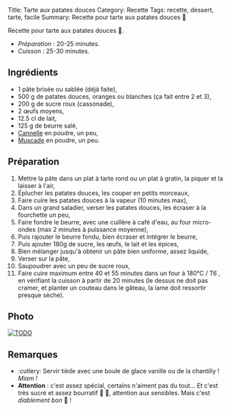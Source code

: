 Title: Tarte aux patates douces
Category: Recette
Tags: recette, dessert, tarte, facile
Summary: Recette pour tarte aux patates douces :sweet_potato:

Recette pour tarte aux patates douces :sweet_potato:.

- *Préparation* : 20-25 minutes.
- *Cuisson* : 25-30 minutes.

## Ingrédients
- 1 pâte brisée ou sablée (déjà faite),
- 500 g de patates douces, oranges ou blanches (ça fait entre 2 et 3),
- 200 g de sucre roux (cassonade),
- 2 œufs moyens,
- 12.5 cl de lait,
- 125 g de beurre salé,
- [Cannelle](https://fr.wikipedia.org/wiki/Cannelle) en poudre, un peu,
- [Muscade](https://fr.wikipedia.org/wiki/Muscade) en poudre, un peu.

## Préparation
1. Mettre la pâte dans un plat à tarte rond ou un plat à gratin, la piquer et la laisser à l'air,
2. Éplucher les patates douces, les couper en petits morceaux,
3. Faire cuire les patates douces à la vapeur (10 minutes max),
4. Dans un grand saladier, verser les patates douces, les écraser à la fourchette un peu,
5. Faire fondre le beurre, avec une cuillère à café d'eau, au four micro-ondes (max 2 minutes à puissance moyenne),
6. Puis rajouter le beurre fondu, bien écraser et intégrer le beurre,
7. Puis ajouter 180g de sucre, les œufs, le lait et les épices,
8. Bien mélanger jusqu'à obtenir un pâte bien uniforme, assez liquide,
9. Verser sur la pâte,
10. Saupoudrer avec un peu de sucre roux,
11. Faire cuire maximum entre 40 et 55 minutes dans un four à 180°C / T6 <i class="fa fa-thermometer-full" aria-hidden="true"></i>, en vérifiant la cuisson à partir de 20 minutes (le dessus ne doit pas cramer, et planter un couteau dans le gâteau, la lame doit ressortir presque sèche).

## Photo
[![TODO]({filename}images/blank.png)](#)

## Remarques
- :cutlery: Servir tiède avec une boule de glace vanille ou de la chantilly ! *Miam !*
- **Attention** : c'est assez spécial, certains n'aiment pas du tout... Et c'est très sucré et assez bourratif :sweet_potato: :honey_pot:, attention aux sensibles. Mais c'est *diablement bon* :imp: !

